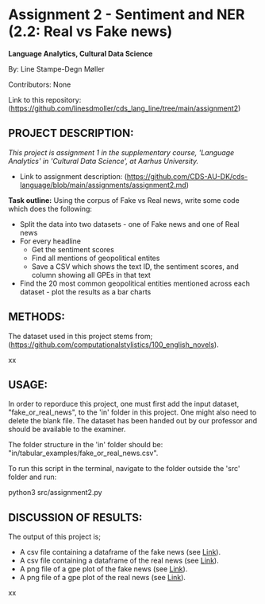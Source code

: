 # Assignment 2 - Sentiment and NER (2.2: Real vs Fake news)
**Language Analytics, Cultural Data Science**

By: Line Stampe-Degn Møller

Contributors: None

Link to this repository: (https://github.com/linesdmoller/cds_lang_line/tree/main/assignment2)

## PROJECT DESCRIPTION:
*This project is assignment 1 in the supplementary course, 'Language Analytics' in 'Cultural Data Science', at Aarhus University.*
- Link to assignment description: (https://github.com/CDS-AU-DK/cds-language/blob/main/assignments/assignment2.md)

**Task outline:**
Using the corpus of Fake vs Real news, write some code which does the following:
- Split the data into two datasets - one of Fake news and one of Real news
- For every headline
   - Get the sentiment scores
   - Find all mentions of geopolitical entites
   - Save a CSV which shows the text ID, the sentiment scores, and column showing all GPEs in that text
- Find the 20 most common geopolitical entities mentioned across each dataset - plot the results as a bar charts

## METHODS:
The dataset used in this project stems from; (https://github.com/computationalstylistics/100_english_novels).

xx

## USAGE:
In order to reporduce this project, one must first add the input dataset, "fake_or_real_news", to the 'in' folder in this project. One might also need to delete the blank file.
The dataset has been handed out by our professor and should be available to the examiner.

The folder structure in the 'in' folder should be: "in/tabular_examples/fake_or_real_news.csv".

To run this script in the terminal, navigate to the folder outside the 'src' folder and run:

python3 src/assignment2.py

## DISCUSSION OF RESULTS:
The output of this project is;
- A csv file containing a dataframe of the fake news (see [Link](https://github.com/linesdmoller/cds_lang_line/blob/main/assignment2/out/fake_news_dataframe.csv)).
- A csv file containing a dataframe of the real news (see [Link](https://github.com/linesdmoller/cds_lang_line/blob/main/assignment2/out/real_news_dataframe.csv)).
- A png file of a gpe plot of the fake news (see [Link](https://github.com/linesdmoller/cds_lang_line/blob/main/assignment2/out/fake_news_gpe_plot.png)).
- A png file of a gpe plot of the real news (see [Link](https://github.com/linesdmoller/cds_lang_line/blob/main/assignment2/out/real_news_gpe_plot.png)).

xx
